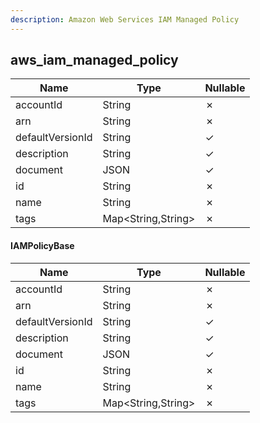 ```yaml
---
description: Amazon Web Services IAM Managed Policy
---
```

aws_iam_managed_policy
----------------------

| **Name**         | **Type**           | **Nullable** |
| ---------------- | ------------------ | ------------ |
| accountId        | String             | &cross;      |
| arn              | String             | &cross;      |
| defaultVersionId | String             | &check;      |
| description      | String             | &check;      |
| document         | JSON               | &check;      |
| id               | String             | &cross;      |
| name             | String             | &cross;      |
| tags             | Map<String,String> | &cross;      |

#### IAMPolicyBase
| **Name**         | **Type**           | **Nullable** |
| ---------------- | ------------------ | ------------ |
| accountId        | String             | &cross;      |
| arn              | String             | &cross;      |
| defaultVersionId | String             | &check;      |
| description      | String             | &check;      |
| document         | JSON               | &check;      |
| id               | String             | &cross;      |
| name             | String             | &cross;      |
| tags             | Map<String,String> | &cross;      |
